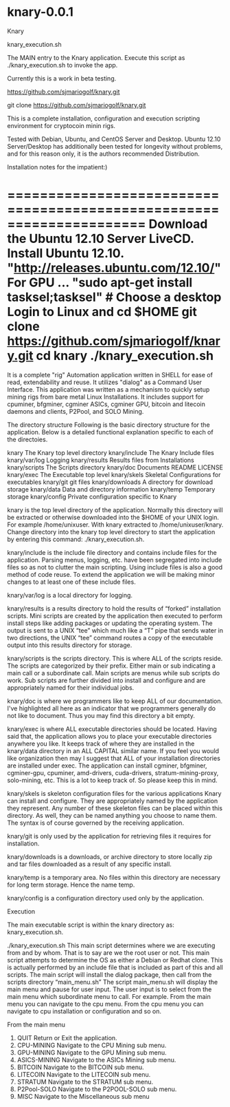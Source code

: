 knary-0.0.1
===========

Knary


knary_execution.sh

The MAIN entry to the Knary application. Execute this script as ./knary_execution.sh to invoke the app.

Currently this is a work in beta testing.

https://github.com/sjmariogolf/knary.git

git clone https://github.com/sjmariogolf/knary.git

This is a complete installation, configuration and execution scripting environment for cryptocoin minin rigs.

Tested with Debian, Ubuntu, and CentOS Server and Desktop. Ubuntu 12.10 Server/Desktop has additionally been tested for longevity without problems, and for this reason only, it is the authors recommended Distribution.

Installation notes for the impatient:)

=====================================================================
Download the Ubuntu 12.10 Server LiveCD.
Install Ubuntu 12.10. "http://releases.ubuntu.com/12.10/"
For GPU ... "sudo apt-get install tasksel;tasksel" # Choose a desktop
Login to Linux and cd $HOME
git clone https://github.com/sjmariogolf/knary.git
cd knary
./knary_execution.sh
=====================================================================

It is a complete "rig" Automation application written in SHELL for ease of read, extendability and reuse. It utilizes "dialog" as a Command User Interface. This application was written as a mechanism to quickly setup mining rigs from bare metal Linux Installations. It includes support for cpuminer, bfgminer, cgminer ASICs, cgminer GPU, bitcoin and litecoin daemons and clients, P2Pool, and SOLO Mining.

The directory structure
Following is the basic directory structure for the application.  Below is a detailed functional explanation specific to each of the directoies.


knary 			      The Knary top level directory
knary/include 		The Knary Include files
knary/var/log 		Logging
knary/results 		Results files from Installations
knary/scripts 		The Scripts directory
knary/doc 			  Documents README LICENSE
knary/exec		    The Executable top level
knary/skels		    Skeletal Configurations for executables 
knary/git 			  git files
knary/downloads 	A directory for download storage
knary/data 		    Data and directory information
knary/temp 	  	  Temporary storage
knary/config 	  	Private configuration specific to Knary


knary is the top level directory of the application. Normally this directory will be extracted or otherwise downloaded into the $HOME of your UNIX login. For example /home/unixuser. With knary extracted to /home/unixuser/knary. Change directory into the knary top level directory to start the application by entering this command: ./knary_execution.sh.

knary/include  is the include file directory and contains include files for the application. Parsing menus, logging, etc. have been segregated into include files so as not to clutter the main scripting. Using include files is also a good method of code reuse. To extend the application we will be making minor changes to at least one of these include files.

knary/var/log is a local directory for logging.

knary/results is a results directory to hold the results of “forked” installation scripts. Mini scripts are created by the application then executed to perform install steps like adding packages or updating the operating system. The output is sent to a UNIX “tee” which much like a “T” pipe that sends water in two directions, the UNIX “tee” command routes a copy of the executable output into this results directory for storage.

knary/scripts is the scripts directory. This is where ALL of the scripts reside. The scripts are categorized by their prefix. Either main or sub indicating a main call or a subordinate call. Main scripts are menus while sub scripts do work. Sub scripts are further divided into install and configure and are appropriately named for their individual jobs.

knary/doc is where we programmers like to keep ALL of our documentation. I've highlighted all here as an indicator that we programmers generally do not like to document. Thus you may find this directory a bit empty.

knary/exec is where ALL executable directories should be located. Having said that, the application allows you to place your executable directories anywhere you like. It keeps track of where they are installed in the knary/data directory in an ALL CAPITAL similar name. If you feel you would like organization then may I suggest that ALL of your installation directories are installed under exec. The application can install cgminer, bfgminer, cgminer-gpu, cpuminer, amd-drivers, cuda-drivers, stratum-mining-proxy, solo-mining, etc. This is a lot to keep track of. So please keep this in mind.

knary/skels is skeleton configuration files for the various applications Knary can install and configure. They are appropriately named by the application they represent. Any number of these skeleton files can be placed within this directory. As well, they can be named anything you choose to name them. The syntax is of course governed by the receiving application.

knary/git is only used by the application for retrieving files it requires for installation.

knary/downloads is a downloads, or archive directory to store locally zip and tar files downloaded as a result of any specific install.

knary/temp is a temporary area. No files within this directory are necessary for long term storage. Hence the name temp.

knary/config is a configuration directory used only by the application.

Execution

The main executable script is within the knary directory as: knary_execution.sh.

./knary_execution.sh
This main script determines where we are executing from and by whom. That is to say are we the root user or not. This main script attempts to determine the OS as either a Debian or Redhat clone. This is actually performed by an include file that is included as part of this and all scripts. The main script will install the dialog package, then call from the scripts directory “main_menu.sh”
The script main_menu.sh will display the main menu and pause for user input. The user input is to select from the main menu which subordinate menu to call. For example. From the main menu you can navigate to the cpu menu. From the cpu menu you can navigate to cpu installation or configuration and so on.

From the main menu

1. QUIT Return or Exit the application.
2. CPU-MINING Navigate to the CPU Mining sub menu.
3. GPU-MINING Navigate to the GPU Mining sub menu.
4. ASICS-MINING Navigate to the ASICs Mining sub menu.
5. BITCOIN Navigate to the BITCOIN sub menu.
6. LITECOIN Navigate to the LITECOIN sub menu.
7. STRATUM Navigate to the STRATUM sub menu.
8. P2Pool-SOLO Navigate to the P2POOL-SOLO sub menu.
9. MISC Navigate to the Miscellaneous sub menu



